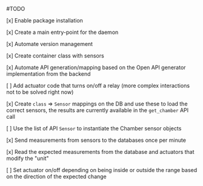 #TODO 

[x] Enable package installation

[x] Create a main entry-point for the daemon

[x] Automate version management

[x] Create container class with sensors

[x] Automate API generation/mapping based on the Open API generator implementation from the backend

[ ] Add actuator code that turns on/off a relay (more complex interactions not to be solved right now)

[x] Create `class` => `Sensor` mappings on the DB and use these to load the correct sensors, the results are currently available in the `get_chamber` API call

[ ] Use the list of API `Sensor` to instantiate the Chamber sensor objects

[x] Send measurements from sensors to the databases once per minute

[x] Read the expected measurements from the database and actuators that modify the "unit"

[ ] Set actuator on/off depending on being inside or outside the range based on the direction of the expected change

